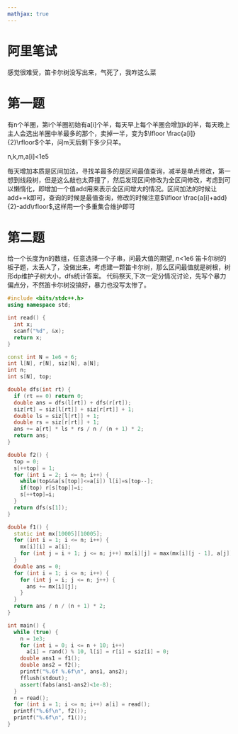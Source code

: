 ```yaml
---
mathjax: true
---
```


# 阿里笔试
 感觉很难受，笛卡尔树没写出来，气死了，我咋这么菜 

# 第一题
 有n个羊圈，第i个羊圈初始有a[i]个羊，每天早上每个羊圈会增加k的羊，每天晚上主人会选出羊圈中羊最多的那个，卖掉一半，变为$\lfloor \frac{a[i]}{2}\rfloor$个羊，问m天后剩下多少只羊。

 n,k,m,a[i]&lt;1e5 

 每天增加本质是区间加法，寻找羊最多的是区间最值查询，减半是单点修改，第一想到线段树，但是这么敲也太莽撞了，然后发现区间修改为全区间修改，考虑到可以懒惰化，即增加一个值add用来表示全区间增大的情况。区间加法的时候让add+=k即可，查询的时候是最值查询，修改的时候注意$\lfloor \frac{a[i]+add}{2}-add\rfloor$,这样用一个多重集合维护即可

<!---more-->

# 第二题
 给一个长度为n的数组，任意选择一个子串，问最大值的期望, n&lt;1e6
 笛卡尔树的板子题，太丢人了，没做出来，考虑建一颗笛卡尔树，那么区间最值就是树根，树形dp维护子树大小，dfs统计答案。
 代码祭天,下次一定分情况讨论，先写个暴力偏点分，不然笛卡尔树没搞好，暴力也没写太惨了。
```cpp
#include <bits/stdc++.h>
using namespace std;

int read() {
  int x;
  scanf("%d", &x);
  return x;
}

const int N = 1e6 + 6;
int l[N], r[N], siz[N], a[N];
int n;
int s[N], top;

double dfs(int rt) {
  if (rt == 0) return 0;
  double ans = dfs(l[rt]) + dfs(r[rt]);
  siz[rt] = siz[l[rt]] + siz[r[rt]] + 1;
  double ls = siz[l[rt]] + 1;
  double rs = siz[r[rt]] + 1;
  ans += a[rt] * ls * rs / n / (n + 1) * 2;
  return ans;
}

double f2() {
  top = 0;
  s[++top] = 1;
  for (int i = 2; i <= n; i++) {
    while(top&&a[s[top]]<=a[i]) l[i]=s[top--];
    if(top) r[s[top]]=i;
    s[++top]=i;
  }
  return dfs(s[1]);
}

double f1() {
  static int mx[10005][10005];
  for (int i = 1; i <= n; i++) {
    mx[i][i] = a[i];
    for (int j = i + 1; j <= n; j++) mx[i][j] = max(mx[i][j - 1], a[j]);
  }
  double ans = 0;
  for (int i = 1; i <= n; i++) {
    for (int j = i; j <= n; j++) {
      ans += mx[i][j];
    }
  }
  return ans / n / (n + 1) * 2;
}

int main() {
  while (true) {
    n = 1e3;
    for (int i = 0; i <= n + 10; i++)
      a[i] = rand() % 10, l[i] = r[i] = siz[i] = 0;
    double ans1 = f1();
    double ans2 = f2();
    printf("%.6f %.6f\n", ans1, ans2);
    fflush(stdout);
    assert(fabs(ans1-ans2)<1e-8);
  }
  n = read();
  for (int i = 1; i <= n; i++) a[i] = read();
  printf("%.6f\n", f2());
  printf("%.6f\n", f1());
}
```
